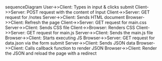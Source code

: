 sequenceDiagram
User->>Client: Types in input & clicks submit
Client->>Server: POST request with the content of Input
Client->>Server: GET request for /notes
Server->>Client: Sends HTML document
Browser->>Client: Refresh the page
Client->>Server: GET request for main.css
Server->>Client: Sends CSS file
Client->>Browser: Renders CSS
Client->>Server: GET request for main.js
Server->>Client: Sends the main.js file
Browser->>Client: Starts executing JS
Browser->>Server: GET request for data.json via the form submit
Server->>Client: Sends JSON data
Browser->>Client: Calls callback function to render JSON
Browser->>Client: Render the JSON and reload the page with a redirect
